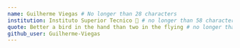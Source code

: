 ```yaml
---
name: Guilherme Viegas # No longer than 28 characters
institution: Instituto Superior Tecnico 🚩 # no longer than 58 characters
quote: Better a bird in the hand than two in the flying # no longer than 100 characters, avoid using quotes(") to guarantee the format remains the same.
github_user: Guilherme-Viegas
---
```

